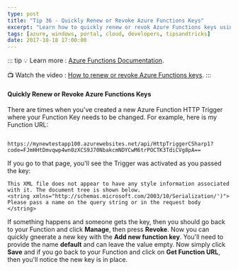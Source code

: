 ```yaml
---
type: post
title: "Tip 36 - Quickly Renew or Revoke Azure Functions Keys"
excerpt: "Learn how to quickly renew or revok Azure Functions keys using the Azure Portal"
tags: [azure, windows, portal, cloud, developers, tipsandtricks]
date: 2017-10-18 17:00:00
---
```


::: tip
:bulb: Learn more : [Azure Functions Documentation](https://docs.microsoft.com/azure/azure-functions/?WT.mc_id=docs-azuredevtips-micrum).

:tv: Watch the video : [How to renew or revoke Azure Functions keys](https://www.youtube.com/watch?v=v67yVTLEu3U&list=PLLasX02E8BPCNCK8Thcxu-Y-XcBUbhFWC&index=30?WT.mc_id=youtube-azuredevtips-micrum).
:::

#### Quickly Renew or Revoke Azure Functions Keys

There are times when you've created a new Azure Function HTTP Trigger where your Function Key needs to be changed. For example, here is my Function URL: 

<img :src="$withBase('/files/funckey1.png')">

`https://mynewtestapp100.azurewebsites.net/api/HttpTriggerCSharp1?code=FJmHHtDmvqwp4wn0zXCS9J70NbakcmNDYCwM6trPOCTK3TdiCVg8pA==`

If you go to that page, you'll see the Trigger was activated as you passed the key: 

```text
This XML file does not appear to have any style information associated with it. The document tree is shown below.
<string xmlns="http://schemas.microsoft.com/2003/10/Serialization/')">
Please pass a name on the query string or in the request body
</string>
```

If something happens and someone gets the key, then you should go back to your Function and click **Manage**, then press **Revoke**. Now you can quickly gneerate a new key with the **Add new function key**. You'll need to provide the name **default** and can leave the value empty. Now simply click **Save** and if you go back to  your Function and click on **Get Function URL**, then you'll notice the new key is in place. 

<img :src="$withBase('/files/funckey2.png')">
